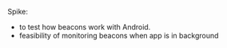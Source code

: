 Spike:
- to test how beacons work with Android.
- feasibility of monitoring beacons when app is in background
